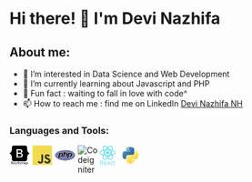 # Hi there! 👋 I'm Devi Nazhifa

## About me:
- 👀 I’m interested in Data Science and Web Development
- 🌱 I’m currently learning about Javascript and PHP
- 💞️ Fun fact : waiting to fall in love with code^
- 📫 How to reach me : find me on LinkedIn [Devi Nazhifa NH](https://www.linkedin.com/in/devinazhifa/)

### Languages and Tools:
<img align="left" alt="Bootstrap" width="35px" src="https://raw.githubusercontent.com/devicons/devicon/master/icons/bootstrap/bootstrap-plain-wordmark.svg" style="padding-right:5px;" />
<img align="left" alt="Javascriprt" width="35px" src="https://raw.githubusercontent.com/devicons/devicon/master/icons/javascript/javascript-original.svg" style="padding-right:5px;" />
<img align="left" alt="Php" width="35px" src="https://raw.githubusercontent.com/devicons/devicon/master/icons/php/php-original.svg" style="padding-right:5px;" />
<img align="left" alt="Codeigniter" width="35px" src="https://cdn.worldvectorlogo.com/logos/codeigniter.svg" style="padding-right:0px;" />
<img align="left" alt="Reactjs" width="35px" src="https://raw.githubusercontent.com/devicons/devicon/master/icons/react/react-original-wordmark.svg" style="padding-right:5px;" />
<img align="left" alt="Python" width="35px" src="https://raw.githubusercontent.com/devicons/devicon/master/icons/python/python-original.svg" style="padding-right:5px;" />

<br />
<br />

